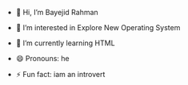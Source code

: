 - 👋 Hi, I’m Bayejid Rahman
- 👀 I’m interested in Explore New  Operating System
- 🌱 I’m currently learning HTML
  

- 😄 Pronouns: he
- ⚡ Fun fact: iam an introvert

<!---
bayejidrahman/bayejidrahman is a ✨ special ✨ repository because its `README.md` (this file) appears on your GitHub profile.
You can click the Preview link to take a look at your changes.
--->
